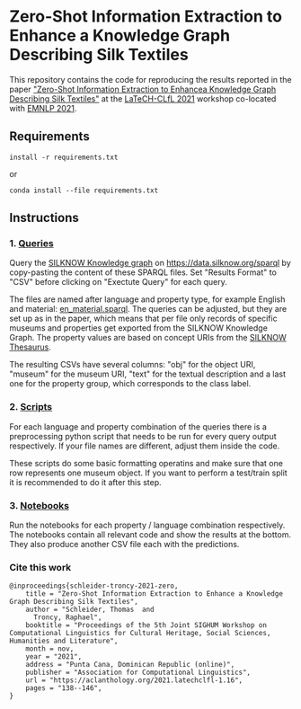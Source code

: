 # Zero-Shot Information Extraction to Enhance a Knowledge Graph Describing Silk Textiles


This repository contains the code for reproducing the results reported in the paper ["Zero-Shot Information Extraction to Enhancea Knowledge Graph Describing Silk Textiles"](https://aclanthology.org/2021.latechclfl-1.16/) at the [LaTeCH-CLfL 2021](https://sighum.wordpress.com/events/latech-clfl-2021/) workshop co-located with [EMNLP 2021](https://2021.emnlp.org/).


## Requirements

```
install -r requirements.txt
```

or

```
conda install --file requirements.txt
```

## Instructions 

### 1. [Queries](https://github.com/silknow/ZSL-KG-silk/tree/main/queries)
   Query the [SILKNOW Knowledge graph](https://ada.silknow.org) on https://data.silknow.org/sparql by copy-pasting the content of these SPARQL files. Set "Results    Format" to "CSV" before clicking on "Exectute Query" for each query.

   The files are named after language and property type, for example English and material: 
   [en_material.sparql](https://github.com/silknow/ZSL-KG-silk/blob/main/queries/en_material.sparql). The queries can be adjusted, but they are set up as in          the paper, which means that per file only records of specific museums and properties get exported from the SILKNOW Knowledge Graph. The property values are        based on concept URIs from the [SILKNOW Thesaurus](https://skosmos.silknow.org/thesaurus/en/).

   The resulting CSVs have several columns: "obj" for the object URI, "museum" for the museum URI, "text" for the textual description and a last one for the          property group, which corresponds to the class label. 

### 2. [Scripts](https://github.com/silknow/ZSL-KG-silk/tree/main/preprocessing)
For each language and property combination of the queries there is a preprocessing python script that needs to be run for every query output respectively. If your file names are different, adjust them inside the code.

These scripts do some basic formatting operatins and make sure that one row represents one museum object. If you want to perform a test/train split it is recommended to do it after this step.

### 3. [Notebooks](https://github.com/silknow/ZSL-KG-silk/tree/main/notebooks)
Run the notebooks for each property / language combination respectively. The notebooks contain all relevant code and show the results at the bottom. They also produce another CSV file each with the predictions. 


### Cite this work
```
@inproceedings{schleider-troncy-2021-zero,
    title = "Zero-Shot Information Extraction to Enhance a Knowledge Graph Describing Silk Textiles",
    author = "Schleider, Thomas  and
      Troncy, Raphael",
    booktitle = "Proceedings of the 5th Joint SIGHUM Workshop on Computational Linguistics for Cultural Heritage, Social Sciences, Humanities and Literature",
    month = nov,
    year = "2021",
    address = "Punta Cana, Dominican Republic (online)",
    publisher = "Association for Computational Linguistics",
    url = "https://aclanthology.org/2021.latechclfl-1.16",
    pages = "138--146",
}
```

